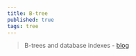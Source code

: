 ```yaml
---
title: B-tree
published: true
tags: tree
---
```

> B-trees and database indexes - [blog](https://planetscale.com/blog/btrees-and-database-indexes)
